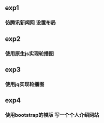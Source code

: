 ## exp1

### 仿腾讯新闻网 设置布局

## exp2

### 使用原生js实现轮播图

## exp3

### 使用jq实现轮播图

## exp4

### 使用bootstrap的模版 写一个个人介绍网站


